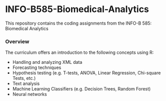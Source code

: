 # INFO-B585-Biomedical-Analytics
This repository contains the coding assignments from the INFO-B 585: Biomedical Analytics

### Overview
The curriculum offers an introduction to the following concepts using R:
- Handling and analyzing XML data
- Forecasting techniques
- Hypothesis testing (e.g. T-tests, ANOVA, Linear Regression, Chi-square Tests, etc.)
- Text analysis
- Machine Learning Classifiers (e.g. Decision Trees, Random Forest)
- Neural networks

